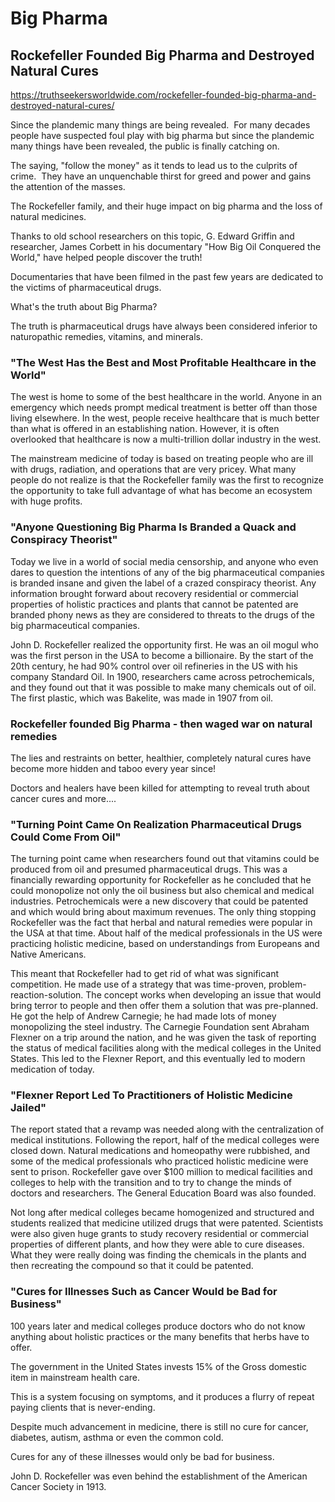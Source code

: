 # Big Pharma

## Rockefeller Founded Big Pharma and Destroyed Natural Cures

https://truthseekersworldwide.com/rockefeller-founded-big-pharma-and-destroyed-natural-cures/

Since the plandemic many things are being revealed.  For many decades people have suspected foul play with big pharma but since the plandemic many things have been revealed, the public is finally catching on.

The saying, "follow the money" as it tends to lead us to the culprits of crime.  They have an unquenchable thirst for greed and power and gains the attention of the masses.

The Rockefeller family, and their huge impact on big pharma and the loss of natural medicines.

Thanks to old school researchers on this topic, G. Edward Griffin and researcher, James Corbett in his documentary "How Big Oil Conquered the World," have helped people discover the truth!

Documentaries that have been filmed in the past few years are dedicated to the victims of pharmaceutical drugs.

What's the truth about Big Pharma?

The truth is pharmaceutical drugs have always been considered inferior to naturopathic remedies, vitamins, and minerals.

### "The West Has the Best and Most Profitable Healthcare in the World"

The west is home to some of the best healthcare in the world. Anyone in an emergency which needs prompt medical treatment is better off than those living elsewhere. In the west, people receive healthcare that is much better than what is offered in an establishing nation. However, it is often overlooked that healthcare is now a multi-trillion dollar industry in the west.

The mainstream medicine of today is based on treating people who are ill with drugs, radiation, and operations that are very pricey. What many people do not realize is that the Rockefeller family was the first to recognize the opportunity to take full advantage of what has become an ecosystem with huge profits.

### "Anyone Questioning Big Pharma Is Branded a Quack and Conspiracy Theorist"

Today we live in a world of social media censorship, and anyone who even dares to question the intentions of any of the big pharmaceutical companies is branded insane and given the label of a crazed conspiracy theorist. Any information brought forward about recovery residential or commercial properties of holistic practices and plants that cannot be patented are branded phony news as they are considered to threats to the drugs of the big pharmaceutical companies.

John D. Rockefeller realized the opportunity first. He was an oil mogul who was the first person in the USA to become a billionaire. By the start of the 20th century, he had 90% control over oil refineries in the US with his company Standard Oil. In 1900, researchers came across petrochemicals, and they found out that it was possible to make many chemicals out of oil. The first plastic, which was Bakelite, was made in 1907 from oil.

### Rockefeller founded Big Pharma - then waged war on natural remedies

The lies and restraints on better, healthier, completely natural cures have become more hidden and taboo every year since!

Doctors and healers have been killed for attempting to reveal truth about cancer cures and more....

### "Turning Point Came On Realization Pharmaceutical Drugs Could Come From Oil"

The turning point came when researchers found out that vitamins could be produced from oil and presumed pharmaceutical drugs. This was a financially rewarding opportunity for Rockefeller as he concluded that he could monopolize not only the oil business but also chemical and medical industries. Petrochemicals were a new discovery that could be patented and which would bring about maximum revenues. The only thing stopping Rockefeller was the fact that herbal and natural remedies were popular in the USA at that time. About half of the medical professionals in the US were practicing holistic medicine, based on understandings from Europeans and Native Americans.

This meant that Rockefeller had to get rid of what was significant competition. He made use of a strategy that was time-proven, problem-reaction-solution. The concept works when developing an issue that would bring terror to people and then offer them a solution that was pre-planned. He got the help of Andrew Carnegie; he had made lots of money monopolizing the steel industry. The Carnegie Foundation sent Abraham Flexner on a trip around the nation, and he was given the task of reporting the status of medical facilities along with the medical colleges in the United States. This led to the Flexner Report, and this eventually led to modern medication of today.

### "Flexner Report Led To Practitioners of Holistic Medicine Jailed"

The report stated that a revamp was needed along with the centralization of medical institutions. Following the report, half of the medical colleges were closed down. Natural medications and homeopathy were rubbished, and some of the medical professionals who practiced holistic medicine were sent to prison. Rockefeller gave over $100 million to medical facilities and colleges to help with the transition and to try to change the minds of doctors and researchers. The General Education Board was also founded.

Not long after medical colleges became homogenized and structured and students realized that medicine utilized drugs that were patented. Scientists were also given huge grants to study recovery residential or commercial properties of different plants, and how they were able to cure diseases. What they were really doing was finding the chemicals in the plants and then recreating the compound so that it could be patented.

### "Cures for Illnesses Such as Cancer Would be Bad for Business"

100 years later and medical colleges produce doctors who do not know anything about holistic practices or the many benefits that herbs have to offer.

The government in the United States invests 15% of the Gross domestic item in mainstream health care.

This is a system focusing on symptoms, and it produces a flurry of repeat paying clients that is never-ending.

Despite much advancement in medicine, there is still no cure for cancer, diabetes, autism, asthma or even the common cold.

Cures for any of these illnesses would only be bad for business.

John D. Rockefeller was even behind the establishment of the American Cancer Society in 1913.
